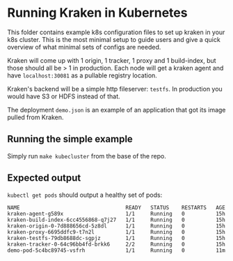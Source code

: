 # Running Kraken in Kubernetes

This folder contains example k8s configuration files to set up kraken in your k8s cluster. This
is the most minimal setup to guide users and give a quick overview of what minimal sets of
configs are needed.

Kraken will come up with 1 origin, 1 tracker, 1 proxy and 1 build-index, but those should all
be > 1 in production. Each node will get a kraken agent and have `localhost:30081` as a pullable
registry location.

Kraken's backend will be a simple http fileserver: `testfs`. In production you would have S3 or
HDFS instead of that.

The deployment `demo.json` is an example of an application that got its image pulled from Kraken.

## Running the simple example

Simply run `make kubecluster` from the base of the repo.

## Expected output

`kubectl get pods` should output a healthy set of pods:
```
NAME                                  READY   STATUS    RESTARTS   AGE
kraken-agent-g589x                    1/1     Running   0          15h
kraken-build-index-6cc4556868-q7j27   1/1     Running   0          15h
kraken-origin-0-7d888656cd-5z8dl      1/1     Running   0          15h
kraken-proxy-6695ddfc9-t7n2l          1/1     Running   0          15h
kraken-testfs-79db8688dc-sgpjz        1/1     Running   0          15h
kraken-tracker-0-64c96bb4fd-brkk6     2/2     Running   0          15h
demo-pod-5c4bc89745-vsfrh             1/1     Running   0          11m
```
